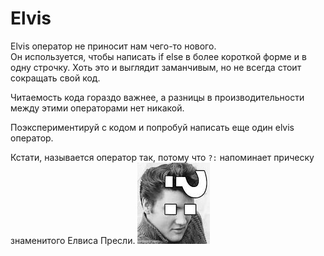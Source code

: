 # Elvis

Elvis оператор не приносит нам чего-то нового.  
Он используется, чтобы написать if else в более короткой форме и в одну строчку.
Хоть это и выглядит заманчивым, но не всегда стоит сокращать свой код.

Читаемость кода гораздо важнее,
а разницы в производительности между этими операторами нет никакой. 

Поэкспериментируй с кодом и попробуй написать еще один elvis оператор.

Кстати, называется оператор так, потому что  `?:` напоминает прическу знаменитого Елвиса Пресли.
![img.png](img.png)
